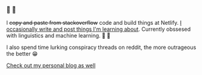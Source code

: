### :wave: :wave:

I <s>copy and paste from stackoverflow</s> code and build things at Netlify. [I occasionally write and post things I'm learning about](https://dev.to/aarushikansal). Currently obssesed with linguistics and machine learning. :memo: :abacus:

I also spend time lurking conspiracy threads on reddit, the more outrageous the better :grin:

[Check out my personal blog as well](https://aiwith.me)

<!--
**aarushik93/aarushik93** is a ✨ _special_ ✨ repository because its `README.md` (this file) appears on your GitHub profile.

-->
